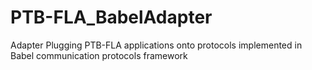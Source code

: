 # PTB-FLA_BabelAdapter
Adapter Plugging PTB-FLA applications onto protocols implemented in Babel communication protocols framework
